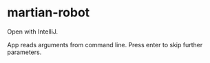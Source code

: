# martian-robot

Open with IntelliJ.

App reads arguments from command line. Press enter to skip further parameters.

